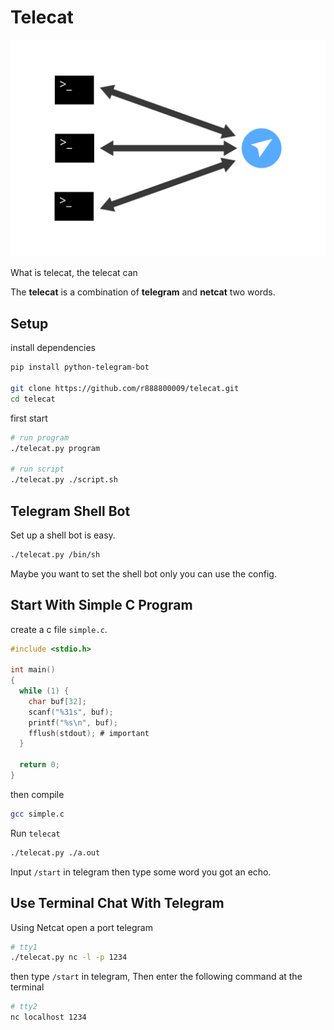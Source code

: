 # Telecat
<p align="center">
  <img src="https://raw.githubusercontent.com/r888800009/telecat/master/img.svg?sanitize=true">
</p>
What is telecat, the telecat can  

The **telecat** is a combination of **telegram** and
**netcat** two words.

## Setup
install dependencies
``` bash
pip install python-telegram-bot

git clone https://github.com/r888800009/telecat.git
cd telecat
```

first start 
``` bash
# run program
./telecat.py program

# run script
./telecat.py ./script.sh 
```

## Telegram Shell Bot 
Set up a shell bot is easy.
``` bash
./telecat.py /bin/sh 
```

Maybe you want to set the shell bot only you can use the config.

## Start With Simple C Program
create a c file `simple.c`.
``` c
#include <stdio.h>

int main()
{
  while (1) {
    char buf[32];
    scanf("%31s", buf);
    printf("%s\n", buf);
    fflush(stdout); # important
  }

  return 0;
}
```

then compile
``` bash
gcc simple.c
```

Run `telecat`
``` bash
./telecat.py ./a.out
```

Input `/start` in telegram then type some word you got an echo.

## Use Terminal Chat With Telegram
Using Netcat open a port telegram
``` bash
# tty1
./telecat.py nc -l -p 1234 
```

then type `/start` in telegram,
Then enter the following command at the terminal

``` bash
# tty2
nc localhost 1234
```

